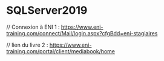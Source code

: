 # SQLServer2019

// Connexion à ENI 1 : https://www.eni-training.com/connect/Mail/login.aspx?cfgBdd=eni-stagiaires

// lien du livre 2 : https://www.eni-training.com/portal/client/mediabook/home

